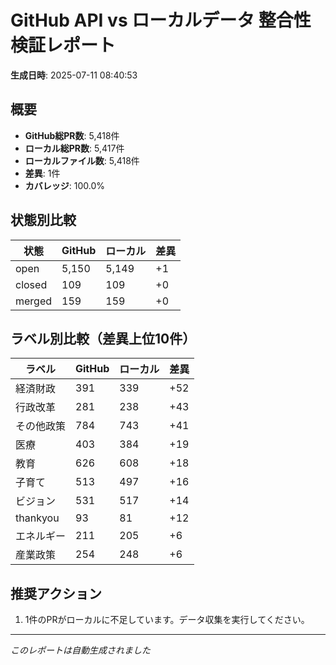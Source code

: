# GitHub API vs ローカルデータ 整合性検証レポート

**生成日時**: 2025-07-11 08:40:53

## 概要

- **GitHub総PR数**: 5,418件
- **ローカル総PR数**: 5,417件
- **ローカルファイル数**: 5,418件
- **差異**: 1件
- **カバレッジ**: 100.0%

## 状態別比較

| 状態 | GitHub | ローカル | 差異 |
|------|--------|----------|------|
| open | 5,150 | 5,149 | +1 |
| closed | 109 | 109 | +0 |
| merged | 159 | 159 | +0 |

## ラベル別比較（差異上位10件）

| ラベル | GitHub | ローカル | 差異 |
|--------|--------|----------|------|
| 経済財政 | 391 | 339 | +52 |
| 行政改革 | 281 | 238 | +43 |
| その他政策 | 784 | 743 | +41 |
| 医療 | 403 | 384 | +19 |
| 教育 | 626 | 608 | +18 |
| 子育て | 513 | 497 | +16 |
| ビジョン | 531 | 517 | +14 |
| thankyou | 93 | 81 | +12 |
| エネルギー | 211 | 205 | +6 |
| 産業政策 | 254 | 248 | +6 |

## 推奨アクション

1. 1件のPRがローカルに不足しています。データ収集を実行してください。

---
*このレポートは自動生成されました*